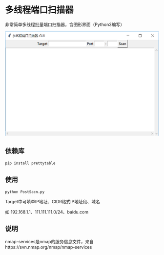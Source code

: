 # 多线程端口扫描器

非常简单多线程批量端口扫描器，含图形界面（Python3编写）

![](GUI.png)

## 依赖库

`pip install prettytable`

## 使用

`python PostSacn.py`

Target中可填单IP地址、CIDR格式IP地址段、域名

如 192.168.1.1、111.111.111.0/24、baidu.com

## 说明

nmap-services是nmap的服务信息文件，来自https://svn.nmap.org/nmap/nmap-services
